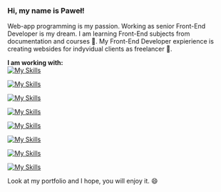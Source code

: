 ### Hi, my name is Paweł! 
Web-app programming is my passion. Working as senior Front-End Developer is my dream. I am learning Front-End subjects from documentation and courses 🌱. My Front-End Developer expierience is creating websides for indyvidual clients as freelancer 🔭.
 
 <strong>I am working with:</strong> <br />
[![My Skills](https://skillicons.dev/icons?i=html)](https://skillicons.dev)

[![My Skills](https://skillicons.dev/icons?i=css)](https://skillicons.dev)  

[![My Skills](https://skillicons.dev/icons?i=sass)](https://skillicons.dev)  

[![My Skills](https://skillicons.dev/icons?i=js)](https://skillicons.dev)  

[![My Skills](https://skillicons.dev/icons?i=sass)](https://skillicons.dev)  

[![My Skills](https://skillicons.dev/icons?i=react)](https://skillicons.dev)  

[![My Skills](https://skillicons.dev/icons?i=redux)](https://skillicons.dev)  

[![My Skills](https://skillicons.dev/icons?i=git)](https://skillicons.dev)  

Look at my portfolio and I hope, you will enjoy it. 😄





<!--
**pawelosso/pawelosso** is a ✨ _special_ ✨ repository because its `README.md` (this file) appears on your GitHub profile.

Here are some ideas to get you started:

- 🔭 I’m currently working on ...
- 🌱 I’m currently learning ...
- 👯 I’m looking to collaborate on ...
- 🤔 I’m looking for help with ...
- 💬 Ask me about ...
- 📫 How to reach me: ...
- 😄 Pronouns: ...
- ⚡ Fun fact: ...
-->
